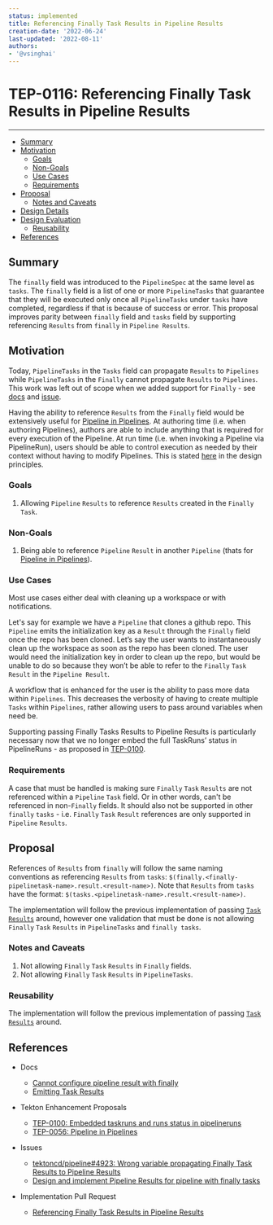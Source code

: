 ```yaml
---
status: implemented
title: Referencing Finally Task Results in Pipeline Results
creation-date: '2022-06-24'
last-updated: '2022-08-11'
authors:
- '@vsinghai'
---
```


# TEP-0116: Referencing Finally Task Results in Pipeline Results
---


<!-- toc -->
- [Summary](#summary)
- [Motivation](#motivation)
  - [Goals](#goals)
  - [Non-Goals](#non-goals)
  - [Use Cases](#use-cases)
  - [Requirements](#requirements)
- [Proposal](#proposal)
  - [Notes and Caveats](#notes-and-caveats)
- [Design Details](#design-details)
- [Design Evaluation](#design-evaluation)
  - [Reusability](#reusability)
- [References](#references)
<!-- /toc -->

## Summary

The `finally` field was introduced to the `PipelineSpec` at the same level as `tasks`. The `finally` field is a list of one or more `PipelineTasks` that guarantee that they will be executed only once all `PipelineTasks` under `tasks` have completed, regardless if that is because of success or error. This proposal improves parity between `finally` field and `tasks` field by supporting referencing `Results` from `finally` in `Pipeline Results`.

## Motivation

Today, `PipelineTasks` in the `Tasks` field can propagate `Results` to `Pipelines` while `PipelineTasks` in the `Finally` cannot propagate `Results` to `Pipelines`. This work was left out of scope when we added support for `Finally` - see [docs](https://github.com/tektoncd/pipeline/blob/8a7b0cfa755038f4cfdcd88c314a72a90bcab1a2/docs/pipelines.md#cannot-configure-pipeline-result-with-finally) and [issue](https://github.com/tektoncd/pipeline/issues/4923).

Having the ability to reference `Results` from the `Finally` field would be extensively useful for [Pipeline in Pipelines](https://github.com/tektoncd/community/blob/main/teps/0056-pipelines-in-pipelines.md). At authoring time (i.e. when authoring Pipelines), authors are able to include anything that is required for every execution of the Pipeline. At run time (i.e. when invoking a Pipeline via PipelineRun), users should be able to control execution as needed by their context without having to modify Pipelines. This is stated [here](https://github.com/tektoncd/community/blob/main/design-principles.md#:~:text=At%20authoring%20time,Tasks%20and%20Pipelines.) in the design principles. 

### Goals

1. Allowing `Pipeline` `Results` to reference `Results` created in the `Finally` `Task`.

### Non-Goals

1. Being able to reference `Pipeline` `Result` in another `Pipeline` (thats for [Pipeline in Pipelines](https://github.com/tektoncd/community/blob/main/teps/0056-pipelines-in-pipelines.md)).

### Use Cases

Most use cases either deal with cleaning up a workspace or with notifications. 

Let's say for example we have a `Pipeline` that clones a github repo. This `Pipeline` emits the initialization key as a `Result` through the `Finally` field once the repo has been cloned. Let’s say the user wants to instantaneously clean up the workspace as soon as the repo has been cloned. The user would need the initialization key in order to clean up the repo, but would be unable to do so because they won’t be able to refer to the `Finally` `Task` `Result` in the `Pipeline Result`. 

A workflow that is enhanced for the user is the ability to pass more data within `Pipelines`. This decreases the verbosity of having to create multiple `Tasks` within `Pipelines`, rather allowing users to pass around variables when need be. 

Supporting passing Finally Tasks Results to Pipeline Results is particularly necessary now that we no longer embed the full TaskRuns’ status in PipelineRuns - as proposed in [TEP-0100](https://github.com/tektoncd/community/blob/main/teps/0100-embedded-taskruns-and-runs-status-in-pipelineruns.md). 

### Requirements

A case that must be handled is making sure `Finally` `Task` `Results` are not referenced within a `Pipeline` `Task` field. Or in other words, can't be referenced in non-`Finally` fields. It should also not be supported in other `finally` `tasks` - i.e. `Finally` `Task` `Result` references are only supported in `Pipeline` `Results`.

## Proposal

References of `Results` from `finally` will follow the same naming conventions as referencing `Results` from `tasks`: ```$(finally.<finally-pipelinetask-name>.result.<result-name>)```. Note that `Results` from `tasks` have the format: ```$(tasks.<pipelinetask-name>.result.<result-name>)```.

The implementation will follow the previous implementation of passing [`Task` `Results`](https://github.com/tektoncd/pipeline/blob/8a7b0cfa755038f4cfdcd88c314a72a90bcab1a2/docs/tasks.md#emitting-results) around, however one validation that must be done is not allowing `Finally` `Task` `Results` in `PipelineTasks` and `finally tasks`.

### Notes and Caveats

1. Not allowing `Finally` `Task` `Results` in `Finally` fields.
2. Not allowing `Finally` `Task` `Results` in `PipelineTasks`.

### Reusability

The implementation will follow the previous implementation of passing [`Task` `Results`](https://github.com/tektoncd/pipeline/blob/main/docs/tasks.md#emitting-results) around.

## References

- Docs
  - [Cannot configure pipeline result with finally](https://github.com/tektoncd/pipeline/blob/8a7b0cfa755038f4cfdcd88c314a72a90bcab1a2/docs/pipelines.md#cannot-configure-pipeline-result-with-finally)
  - [Emitting Task Results](https://github.com/tektoncd/pipeline/blob/8a7b0cfa755038f4cfdcd88c314a72a90bcab1a2/docs/tasks.md#emitting-results)

- Tekton Enhancement Proposals
  - [TEP-0100: Embedded taskruns and runs status in pipelineruns](https://github.com/tektoncd/community/blob/main/teps/0100-embedded-taskruns-and-runs-status-in-pipelineruns.md)
  - [TEP-0056: Pipeline in Pipelines](https://github.com/tektoncd/community/blob/main/teps/0056-pipelines-in-pipelines.md)
  
- Issues
  - [tektoncd/pipeline#4923: Wrong variable propagating Finally Task Results to Pipeline Results](https://github.com/tektoncd/pipeline/issues/4923)
  - [Design and implement Pipeline Results for pipeline with finally tasks](https://github.com/tektoncd/pipeline/issues/2710)

- Implementation Pull Request
  - [Referencing Finally Task Results in Pipeline Results](https://github.com/tektoncd/pipeline/pull/5170)
